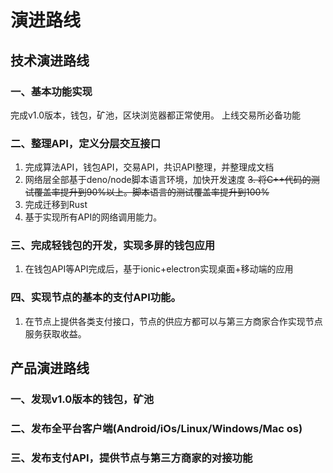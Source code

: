 # 演进路线

## 技术演进路线

### 一、基本功能实现
完成v1.0版本，钱包，矿池，区块浏览器都正常使用。
上线交易所必备功能

### 二、整理API，定义分层交互接口
1. 完成算法API，钱包API，交易API，共识API整理，并整理成文档
2. 网络层全部基于deno/node脚本语言环境，加快开发速度
~~3. 将C++代码的测试覆盖率提升到90%以上。脚本语言的测试覆盖率提升到100%~~ 
3. 完成迁移到Rust
4. 基于实现所有API的网络调用能力。

### 三、完成轻钱包的开发，实现多屏的钱包应用
1. 在钱包API等API完成后，基于ionic+electron实现桌面+移动端的应用

### 四、实现节点的基本的支付API功能。
1. 在节点上提供各类支付接口，节点的供应方都可以与第三方商家合作实现节点服务获取收益。

## 产品演进路线

### 一、发现v1.0版本的钱包，矿池
### 二、发布全平台客户端(Android/iOs/Linux/Windows/Mac os)
### 三、发布支付API，提供节点与第三方商家的对接功能

